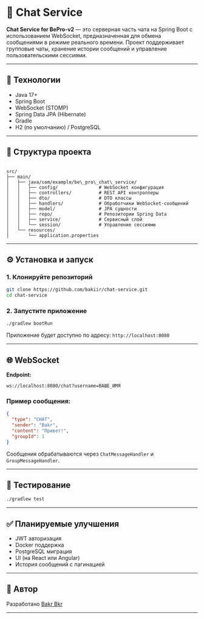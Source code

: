 # 💬 Chat Service

**Chat Service for BePro-v2** — это серверная часть чата на Spring Boot с использованием WebSocket, предназначенная для обмена сообщениями в режиме реального времени. Проект поддерживает групповые чаты, хранение истории сообщений и управление пользовательскими сессиями.

---

## 🚀 Технологии

- Java 17+
- Spring Boot
- WebSocket (STOMP)
- Spring Data JPA (Hibernate)
- Gradle
- H2 (по умолчанию) / PostgreSQL

---

## 📁 Структура проекта

```

src/
├── main/
│   ├── java/com/example/be\_pro\_chat\_service/
│   │   ├── config/               # WebSocket конфигурация
│   │   ├── controllers/          # REST API контроллеры
│   │   ├── dto/                  # DTO классы
│   │   ├── handlers/             # Обработчики WebSocket-сообщений
│   │   ├── model/                # JPA сущности
│   │   ├── repo/                 # Репозитории Spring Data
│   │   ├── service/              # Сервисный слой
│   │   └── session/              # Управление сессиями
│   └── resources/
│       └── application.properties

````

---

## ⚙️ Установка и запуск

### 1. Клонируйте репозиторий

```bash
git clone https://github.com/bakiir/chat-service.git
cd chat-service
````

### 2. Запустите приложение

```bash
./gradlew bootRun
```

Приложение будет доступно по адресу: `http://localhost:8080`

---

## 🌐 WebSocket

**Endpoint:**

```
ws://localhost:8080/chat?username=ВАШЕ_ИМЯ
```

### Пример сообщения:

```json
{
  "type": "CHAT",
  "sender": "Bakr",
  "content": "Привет!",
  "groupId": 1
}
```

Сообщения обрабатываются через `ChatMessageHandler` и `GroupMessageHandler`.

---

## 🧪 Тестирование

```bash
./gradlew test
```

---

## ✅ Планируемые улучшения

* JWT авторизация
* Docker поддержка
* PostgreSQL миграция
* UI (на React или Angular)
* История сообщений с пагинацией

---

## 👤 Автор

Разработано [Bakr Bkr](https://github.com/bakiir)

---
